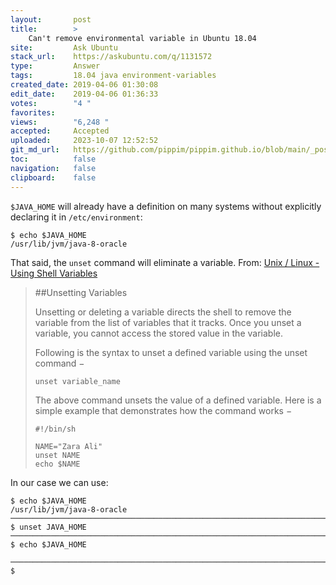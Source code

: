 ```yaml
---
layout:       post
title:        >
    Can't remove environmental variable in Ubuntu 18.04
site:         Ask Ubuntu
stack_url:    https://askubuntu.com/q/1131572
type:         Answer
tags:         18.04 java environment-variables
created_date: 2019-04-06 01:30:08
edit_date:    2019-04-06 01:36:33
votes:        "4 "
favorites:    
views:        "6,248 "
accepted:     Accepted
uploaded:     2023-10-07 12:52:52
git_md_url:   https://github.com/pippim/pippim.github.io/blob/main/_posts/2019/2019-04-06-Can_t-remove-environmental-variable-in-Ubuntu-18.04.md
toc:          false
navigation:   false
clipboard:    false
---
```


`$JAVA_HOME` will already have a definition on many systems without explicitly declaring it in `/etc/environment`:

``` 
$ echo $JAVA_HOME
/usr/lib/jvm/java-8-oracle
```

That said, the `unset` command will eliminate a variable. From: [Unix / Linux - Using Shell Variables][1]

> ##Unsetting Variables  
>   
> Unsetting or deleting a variable directs the shell to remove the  
> variable from the list of variables that it tracks. Once you unset a  
> variable, you cannot access the stored value in the variable.  
>   
> Following is the syntax to unset a defined variable using the unset  
> command −  
>   
>     unset variable_name  
>   
> The above command unsets the value of a defined variable. Here is a  
> simple example that demonstrates how the command works −  
>   
>     #!/bin/sh  
>     
>     NAME="Zara Ali"  
>     unset NAME  
>     echo $NAME  

In our case we can use:

``` 
$ echo $JAVA_HOME
/usr/lib/jvm/java-8-oracle
───────────────────────────────────────────────────────────────────────────────────────────
$ unset JAVA_HOME
───────────────────────────────────────────────────────────────────────────────────────────
$ echo $JAVA_HOME

───────────────────────────────────────────────────────────────────────────────────────────
$ 
```

  [1]: https://www.tutorialspoint.com/unix/unix-using-variables.htm


